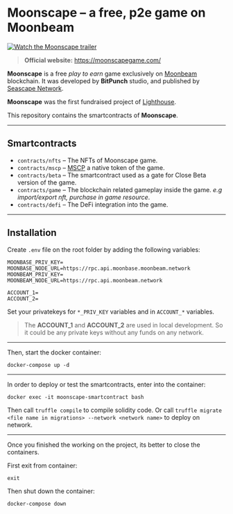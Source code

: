 # Moonscape &ndash; a free, p2e game on Moonbeam
[![Watch the Moonscape trailer](https://moonscapegame.com/assets/img/bg/gaming-bg1.webp)](https://www.youtube.com/watch?v=ncuh37dSrYg)

> **Official website:** https://moonscapegame.com/

**Moonscape** is a free *play to earn* game exclusively on [Moonbeam](https://moonbeam.network/) blockchain. It was developed by **BitPunch** studio, and published by [Seascape Network](https://seascape.network/).

**Moonscape** was the first fundraised project of [Lighthouse](https://seascape.house/).

This repository contains the smartcontracts of **Moonscape**.

---
## Smartcontracts

* `contracts/nfts` &ndash; The NFTs of Moonscape game.
* `contracts/mscp` &ndash; [MSCP](https://coinmarketcap.com/currencies/moonscape/) a native token of the game.
* `contracts/beta` &ndash; The smartcontract used as a gate for Close Beta version of the game.
* `contracts/game` &ndash; The blockchain related gameplay inside the game. *e.g import/export nft, purchase in game resource*.
* `contracts/defi` &ndash; The DeFi integration into the game. 

---
## Installation
Create `.env` file on the root folder by adding the following variables:

```
MOONBASE_PRIV_KEY=
MOONBASE_NODE_URL=https://rpc.api.moonbase.moonbeam.network
MOONBEAM_PRIV_KEY=
MOONBEAM_NODE_URL=https://rpc.api.moonbeam.network

ACCOUNT_1=
ACCOUNT_2=
```

Set your privatekeys for `*_PRIV_KEY` variables and in `ACCOUNT_*` variables.

> The **ACCOUNT_1** and **ACCOUNT_2** are used in local development. So it could be any private keys without any funds on any network.

---

Then, start the docker container:

```
docker-compose up -d
```


---

In order to deploy or test the smartcontracts, enter into the container:

```
docker exec -it moonscape-smartcontract bash
```

Then call `truffle compile` to compile solidity code. Or call `truffle migrate <file name in migrations> --network <network name>` to deploy on network.

---
Once you finished the working on the project, its better to close the containers.

First exit from container:

```
exit
```

Then shut down the container:

```
docker-compose down
```